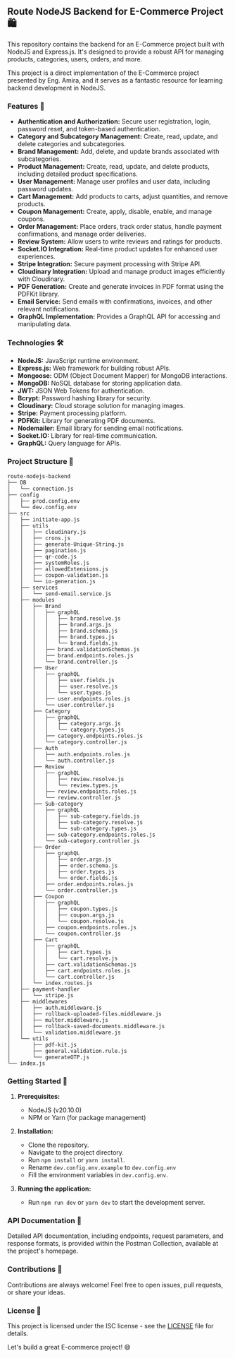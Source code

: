 ## Route NodeJS Backend for E-Commerce Project 🛍️

This repository contains the backend for an E-Commerce project built with NodeJS and Express.js. It's designed to provide a robust API for managing products, categories, users, orders, and more. 

This project is a direct implementation of the E-Commerce project presented by Eng. Amira, and it serves as a fantastic resource for learning backend development in NodeJS.

### Features 🚀

* **Authentication and Authorization:**  Secure user registration, login, password reset, and token-based authentication.
* **Category and Subcategory Management:**  Create, read, update, and delete categories and subcategories. 
* **Brand Management:**  Add, delete, and update brands associated with subcategories.
* **Product Management:** Create, read, update, and delete products, including detailed product specifications.
* **User Management:**  Manage user profiles and user data, including password updates.
* **Cart Management:**  Add products to carts, adjust quantities, and remove products.
* **Coupon Management:** Create, apply, disable, enable, and manage coupons.
* **Order Management:** Place orders, track order status, handle payment confirmations, and manage order deliveries. 
* **Review System:** Allow users to write reviews and ratings for products.
* **Socket.IO Integration:** Real-time product updates for enhanced user experiences.
* **Stripe Integration:** Secure payment processing with Stripe API. 
* **Cloudinary Integration:** Upload and manage product images efficiently with Cloudinary.
* **PDF Generation:** Create and generate invoices in PDF format using the PDFKit library.
* **Email Service:** Send emails with confirmations, invoices, and other relevant notifications.
* **GraphQL Implementation:**  Provides a GraphQL API for accessing and manipulating data.

### Technologies 🛠️

* **NodeJS:** JavaScript runtime environment.
* **Express.js:** Web framework for building robust APIs.
* **Mongoose:** ODM (Object Document Mapper) for MongoDB interactions.
* **MongoDB:** NoSQL database for storing application data.
* **JWT:** JSON Web Tokens for authentication.
* **Bcrypt:**  Password hashing library for security.
* **Cloudinary:** Cloud storage solution for managing images.
* **Stripe:** Payment processing platform.
* **PDFKit:**  Library for generating PDF documents.
* **Nodemailer:**  Email library for sending email notifications.
* **Socket.IO:** Library for real-time communication. 
* **GraphQL:**  Query language for APIs. 

### Project Structure 📁

```
route-nodejs-backend
├── DB
│   └── connection.js
├── config
│   ├── prod.config.env
│   └── dev.config.env
├── src
│   ├── initiate-app.js
│   ├── utils
│   │   ├── cloudinary.js
│   │   ├── crons.js
│   │   ├── generate-Unique-String.js
│   │   ├── pagination.js
│   │   ├── qr-code.js
│   │   ├── systemRoles.js
│   │   ├── allowedExtensions.js
│   │   ├── coupon-validation.js
│   │   └── io-generation.js
│   ├── services
│   │   └── send-email.service.js
│   ├── modules
│   │   ├── Brand
│   │   │   ├── graphQL
│   │   │   │   ├── brand.resolve.js
│   │   │   │   ├── brand.args.js
│   │   │   │   ├── brand.schema.js
│   │   │   │   ├── brand.types.js
│   │   │   │   └── brand.fields.js
│   │   │   ├── brand.validationSchemas.js
│   │   │   ├── brand.endpoints.roles.js
│   │   │   └── brand.controller.js
│   │   ├── User
│   │   │   ├── graphQL
│   │   │   │   ├── user.fields.js
│   │   │   │   ├── user.resolve.js
│   │   │   │   └── user.types.js
│   │   │   ├── user.endpoints.roles.js
│   │   │   └── user.controller.js
│   │   ├── Category
│   │   │   ├── graphQL
│   │   │   │   ├── category.args.js
│   │   │   │   └── category.types.js
│   │   │   ├── category.endpoints.roles.js
│   │   │   └── category.controller.js
│   │   ├── Auth
│   │   │   ├── auth.endpoints.roles.js
│   │   │   └── auth.controller.js
│   │   ├── Review
│   │   │   ├── graphQL
│   │   │   │   ├── review.resolve.js
│   │   │   │   └── review.types.js
│   │   │   ├── review.endpoints.roles.js
│   │   │   └── review.controller.js
│   │   ├── Sub-category
│   │   │   ├── graphQL
│   │   │   │   ├── sub-category.fields.js
│   │   │   │   ├── sub-category.resolve.js
│   │   │   │   └── sub-category.types.js
│   │   │   ├── sub-category.endpoints.roles.js
│   │   │   └── sub-category.controller.js
│   │   ├── Order
│   │   │   ├── graphQL
│   │   │   │   ├── order.args.js
│   │   │   │   ├── order.schema.js
│   │   │   │   ├── order.types.js
│   │   │   │   └── order.fields.js
│   │   │   ├── order.endpoints.roles.js
│   │   │   └── order.controller.js
│   │   ├── Coupon
│   │   │   ├── graphQL
│   │   │   │   ├── coupon.types.js
│   │   │   │   ├── coupon.args.js
│   │   │   │   └── coupon.resolve.js
│   │   │   ├── coupon.endpoints.roles.js
│   │   │   └── coupon.controller.js
│   │   ├── Cart
│   │   │   ├── graphQL
│   │   │   │   ├── cart.types.js
│   │   │   │   └── cart.resolve.js
│   │   │   ├── cart.validationSchemas.js
│   │   │   ├── cart.endpoints.roles.js
│   │   │   └── cart.controller.js
│   │   └── index.routes.js
│   ├── payment-handler
│   │   └── stripe.js
│   ├── middlewares
│   │   ├── auth.middleware.js
│   │   ├── rollback-uploaded-files.middleware.js
│   │   ├── multer.middleware.js
│   │   ├── rollback-saved-documents.middleware.js
│   │   └── validation.middleware.js
│   └── utils
│       ├── pdf-kit.js
│       ├── general.validation.rule.js
│       └── generateOTP.js
└── index.js

```

### Getting Started 🏁

1. **Prerequisites:**
   * NodeJS (v20.10.0) 
   * NPM or Yarn (for package management)

2. **Installation:**
   * Clone the repository.
   * Navigate to the project directory.
   * Run `npm install` or `yarn install`.
   * Rename `dev.config.env.example` to `dev.config.env`
   * Fill the environment variables in `dev.config.env`.

3. **Running the application:**
   * Run `npm run dev` or `yarn dev` to start the development server.

### API Documentation 📝

Detailed API documentation, including endpoints, request parameters, and response formats, is provided within the Postman Collection, available at the project's homepage.

### Contributions  🤝

Contributions are always welcome! Feel free to open issues, pull requests, or share your ideas.

### License 📄

This project is licensed under the ISC license - see the [LICENSE](LICENSE) file for details.

Let's build a great E-commerce project! 😄
